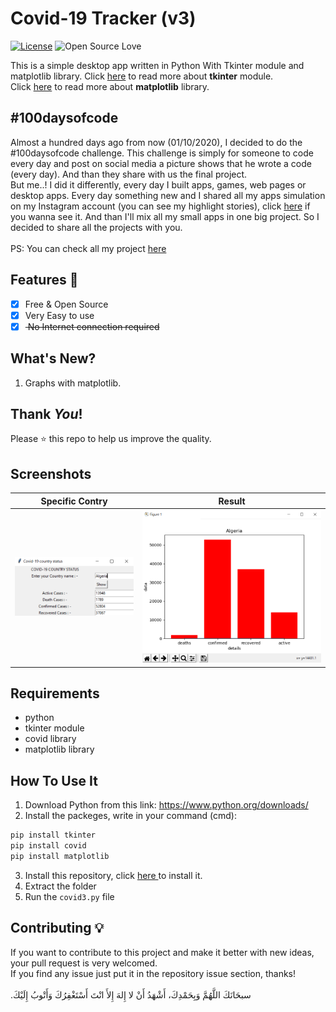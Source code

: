 # Covid-19 Tracker (v3)
[![License](https://img.shields.io/badge/License-MIT-blue.svg)](LICENSE)
![Open Source Love](https://badges.frapsoft.com/os/v1/open-source.svg?v=102)

This is a simple desktop app written in Python With Tkinter module and matplotlib library.
Click <a href="https://docs.python.org/3/library/tk.html"> here</a> to read more about **tkinter** module.<br>
Click <a href="https://matplotlib.org/3.3.2/contents.html"> here</a> to read more about **matplotlib** library.

## #100daysofcode
Almost a hundred days ago from now (01/10/2020), I decided to do the #100daysofcode challenge. This challenge is simply for someone to code every day and post on social media a picture shows that he wrote a code (every day). And than they share with us the final project.<br>
But me..! I did it differently, every day I built apps, games, web pages or desktop apps. Every day something new and I shared all my apps simulation on my Instagram account (you can see my highlight stories), click <a href='https://instagram.com/medyanis_hiou' target='_blank'>here</a> if you wanna see it. And than I'll mix all my small apps in one big project. So I decided to share all the projects with you.<br><br>
PS: You can check all my project <a href='http://y100daysofcode.ml' target='_blank'>here</a><br>

## Features :dart:
* [x] Free & Open Source
* [x] Very Easy to use
* [x] <del> No Internet connection required</del>

## What's New?
1. Graphs with matplotlib.

## Thank _You_!
Please :star: this repo to help us improve the quality.

## Screenshots
Specific Contry          | Result
:---------------------:|:------------------:
![screenshoot](screenshots/ct9.png) | ![screenshoot](screenshots/ct10.png)

## Requirements
* python
* tkinter module
* covid library
* matplotlib library

## How To Use It
1. Download Python from this link: https://www.python.org/downloads/
2. Install the packeges, write in your command (cmd):
```bash
pip install tkinter
pip install covid
pip install matplotlib
```
3. Install this repository, click <a href="https://github.com/mohamedyanis/covid19-tracker3/archive/master.zip"> here </a> to install it.
4. Extract the folder
5. Run the ```covid3.py``` file

## Contributing 💡
If you want to contribute to this project and make it better with new ideas, your pull request is very welcomed.<br>
If you find any issue just put it in the repository issue section, thanks!<br><br>
.سبحَانَكَ اللَّهُمَّ وَبِحَمْدِكَ، أَشْهَدُ أَنْ لا إِلهَ إِلأَ انْتَ أَسْتَغْفِرُكَ وَأَتْوبُ إِلَيْكَ
